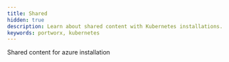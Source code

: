 ```yaml
---
title: Shared
hidden: true
description: Learn about shared content with Kubernetes installations.
keywords: portworx, kubernetes
---
```


Shared content for azure installation
